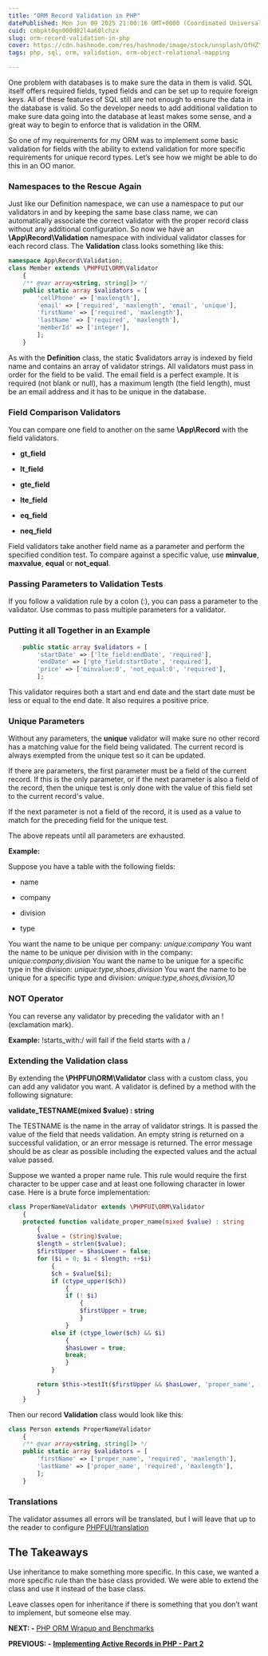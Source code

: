 ```yaml
---
title: "ORM Record Validation in PHP"
datePublished: Mon Jun 09 2025 21:00:16 GMT+0000 (Coordinated Universal Time)
cuid: cmbpkt0qn000d02l4a60lchzx
slug: orm-record-validation-in-php
cover: https://cdn.hashnode.com/res/hashnode/image/stock/unsplash/OfHZYig9SQc/upload/a3dd75123d5b6594447e3d29d8da0e27.jpeg
tags: php, sql, orm, validation, orm-object-relational-mapping

---
```


One problem with databases is to make sure the data in them is valid. SQL itself offers required fields, typed fields and can be set up to require foreign keys. All of these features of SQL still are not enough to ensure the data in the database is valid. So the developer needs to add additional validation to make sure data going into the database at least makes some sense, and a great way to begin to enforce that is validation in the ORM.

So one of my requirements for my ORM was to implement some basic validation for fields with the ability to extend validation for more specific requirements for unique record types. Let’s see how we might be able to do this in an OO manor.

### Namespaces to the Rescue Again

Just like our Definition namespace, we can use a namespace to put our validators in and by keeping the same base class name, we can automatically associate the correct validator with the proper record class without any additional configuration. So now we have an **\\App\\Record\\Validation** namespace with individual validator classes for each record class. The **Validation** class looks something like this:

```php
namespace App\Record\Validation;
class Member extends \PHPFUI\ORM\Validator
	{
 	/** @var array<string, string[]> */
 	public static array $validators = [
 		'cellPhone' => ['maxlength'],
 		'email' => ['required', 'maxlength', 'email', 'unique'],
 		'firstName' => ['required', 'maxlength'],
		'lastName' => ['required', 'maxlength'],
 		'memberId' => ['integer'],
     	];
 	}
```

As with the **Definition** class, the static $validators array is indexed by field name and contains an array of validator strings. All validators must pass in order for the field to be valid. The email field is a perfect example. It is required (not blank or null), has a maximum length (the field length), must be an email address and it has to be unique in the database.

### Field Comparison Validators

You can compare one field to another on the same **\\App\\Record** with the field validators.

* **gt\_field**
    
* **lt\_field**
    
* **gte\_field**
    
* **lte\_field**
    
* **eq\_field**
    
* **neq\_field**
    

Field validators take another field name as a parameter and perform the specified condition test. To compare against a specific value, use **minvalue**, **maxvalue**, **equal** or **not\_equal**.

### Passing Parameters to Validation Tests

If you follow a validation rule by a colon (:), you can pass a parameter to the validator. Use commas to pass multiple parameters for a validator.

### Putting it all Together in an Example

```php
 	public static array $validators = [
 		'startDate' => ['lte_field:endDate', 'required'],
        'endDate' => ['gte_field:startDate', 'required'],
        'price' => ['minvalue:0', 'not_equal:0', 'required'],
     	];
```

This validator requires both a start and end date and the start date must be less or equal to the end date. It also requires a positive price.

### Unique Parameters

Without any parameters, the **unique** validator will make sure no other record has a matching value for the field being validated. The current record is always exempted from the unique test so it can be updated.

If there are parameters, the first parameter must be a field of the current record. If this is the only parameter, or if the next parameter is also a field of the record, then the unique test is only done with the value of this field set to the current record's value.

If the next parameter is not a field of the record, it is used as a value to match for the preceding field for the unique test.

The above repeats until all parameters are exhausted.

**Example:**

Suppose you have a table with the following fields:

* name
    
* company
    
* division
    
* type
    

You want the name to be unique per company: *unique:company* You want the name to be unique per division with in the company: *unique:company,division* You want the name to be unique for a specific type in the division: *unique:type,shoes,division* You want the name to be unique for a specific type and division: *unique:type,shoes,division,10*

### NOT Operator

You can reverse any validator by preceding the validator with an ! (exclamation mark).

**Example:** !starts\_with:/ will fail if the field starts with a /

### Extending the Validation class

By extending the **\\PHPFUI\\ORM\\Validator** class with a custom class, you can add any validator you want. A validator is defined by a method with the following signature:

**validate\_TESTNAME(mixed $value) : string**

The TESTNAME is the name in the array of validator strings. It is passed the value of the field that needs validation. An empty string is returned on a successful validation, or an error message is returned. The error message should be as clear as possible including the expected values and the actual value passed.

Suppose we wanted a proper name rule. This rule would require the first character to be upper case and at least one following character in lower case. Here is a brute force implementation:

```php
class ProperNameValidator extends \PHPFUI\ORM\Validator
    {
	protected function validate_proper_name(mixed $value) : string
		{
        $value = (string)$value;
        $length = strlen($value);
        $firstUpper = $hasLower = false;
        for ($i = 0; $i < $length; ++$i)
            {
            $ch = $value[$i];
            if (ctype_upper($ch))
                {
                if (! $i)
                    {
                    $firstUpper = true;
                    }
                }
            else if (ctype_lower($ch) && $i)
                {
                $hasLower = true;
                break;
                }
            }

		return $this->testIt($firstUpper && $hasLower, 'proper_name', ['value' => $value]);
		}
    }
```

Then our record **Validation** class would look like this:

```php
class Person extends ProperNameValidator
	{
	/** @var array<string, string[]> */
	public static array $validators = [
		'firstName' => ['proper_name', 'required', 'maxlength'],
		'lastName' => ['proper_name', 'required', 'maxlength'],
	    ];
	}
```

### Translations

The validator assumes all errors will be translated, but I will leave that up to the reader to configure [PHPFUI/translation](https://packagist.org/packages/phpfui/translation)

## The Takeaways

Use inheritance to make something more specific. In this case, we wanted a more specific rule than the base class provided. We were able to extend the class and use it instead of the base class.

Leave classes open for inheritance if there is something that you don’t want to implement, but someone else may.

**NEXT: -** [PHP ORM Wrapup and Benchmarks](https://blog.phpfui.com/php-orm-wrapup-and-benchmarks)

**PREVIOUS: -** [**Implementing Active Records in PHP - Part 2**](https://blog.phpfui.com/implementing-active-records-in-php-part-2)